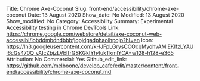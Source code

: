 Title: Chrome Axe-Coconut
Slug: front-end/accessibility/chrome-axe-coconut
Date: 13 August 2020
Show_date: No
Modified: 13 August 2020
Show_modified: No
Category: Accessibility
Summary: Experimental Accessibility testing in Chrome DevTools
Link: https://chrome.google.com/webstore/detail/axe-coconut-web-accessibi/iobddmbdndbbbfjopjdgadphaoihpojp?hl=en
Icon: https://lh3.googleusercontent.com/kHJFpLGrysCCOcqMyohvAMlEKlfzLYAUi6cGs470Q_vAIcZbjzLVEIfrGSKGkIYh4ukTkmlYCA=w128-h128-e365
Attribution: No
Commercial: Yes
Github_edit_link: https://github.com/melboone/develop_cafe/edit/master/content/front-end/accessibility/chrome-axe-coconut.md